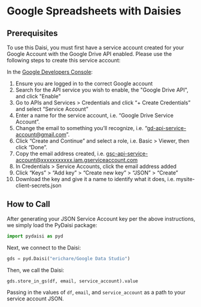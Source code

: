 # Google Spreadsheets with Daisies

## Prerequisites

To use this Daisi, you must first have a service account created for your Google Account with the Google Drive API enabled. Please use the following steps to create this service account:

In the [Google Developers Console](https://console.cloud.google.com/apis/dashboard):

1. Ensure you are logged in to the correct Google account
2. Search for the API service you wish to enable, the "Google Drive API", and click "Enable"
3. Go to APIs and Services > Credentials and click “+ Create Credentials” and select “Service Account”
4. Enter a name for the service account, i.e. “Google Drive Service Account”.
5. Change the email to something you’ll recognize, i.e. “gd-api-service-account@gmail.com”.
6. Click “Create and Continue” and select a role, i.e. Basic > Viewer, then click “Done”.
7. Copy the email address created, i.e. gsc-api-service-account@xxxxxxxxxxx.iam.gserviceaccount.com
8. In Credentials > Service Accounts, click the email address added
9. Click “Keys” > “Add key” > “Create new key” > “JSON” > “Create”
10. Download the key and give it a name to identify what it does, i.e. mysite-client-secrets.json

## How to Call

After generating your JSON Service Account key per the above instructions, we simply load the PyDaisi package:

```python
import pydaisi as pyd
```

Next, we connect to the Daisi:

```python
gds = pyd.Daisi("erichare/Google Data Studio")
```

Then, we call the Daisi:

```python
gds.store_in_gs(df, email, service_account).value
```

Passing in the values of `df`, `email`, and `service_account` as a path to your service account JSON.
